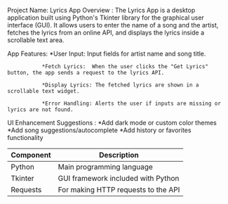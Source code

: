  Project Name: Lyrics App
 Overview    : The Lyrics App is a desktop application built using Python's Tkinter library for the graphical user interface (GUI).
               It allows users to enter the name of a song and the artist, fetches the lyrics from an online API, and displays the lyrics inside a scrollable text area.

App Features:  *User Input: Input fields for artist name and song title.

               *Fetch Lyrics:  When the user clicks the "Get Lyrics" button, the app sends a request to the lyrics API.

               *Display Lyrics: The fetched lyrics are shown in a scrollable text widget.

               *Error Handling: Alerts the user if inputs are missing or lyrics are not found.

UI Enhancement Suggestions :  *Add dark mode or custom color themes
                              *Add song suggestions/autocomplete
                              *Add history or favorites functionality

| Component      | Description                         |
| -------------- | ----------------------------------- |
| Python         | Main programming language           |
| Tkinter        | GUI framework included with Python  |
| Requests       | For making HTTP requests to the API |
